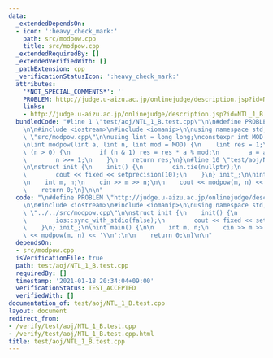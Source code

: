```yaml
---
data:
  _extendedDependsOn:
  - icon: ':heavy_check_mark:'
    path: src/modpow.cpp
    title: src/modpow.cpp
  _extendedRequiredBy: []
  _extendedVerifiedWith: []
  _pathExtension: cpp
  _verificationStatusIcon: ':heavy_check_mark:'
  attributes:
    '*NOT_SPECIAL_COMMENTS*': ''
    PROBLEM: http://judge.u-aizu.ac.jp/onlinejudge/description.jsp?id=NTL_1_B
    links:
    - http://judge.u-aizu.ac.jp/onlinejudge/description.jsp?id=NTL_1_B
  bundledCode: "#line 1 \"test/aoj/NTL_1_B.test.cpp\"\n\n#define PROBLEM \"http://judge.u-aizu.ac.jp/onlinejudge/description.jsp?id=NTL_1_B\"\
    \n\n#include <iostream>\n#include <iomanip>\n\nusing namespace std;\n\n#line 1\
    \ \"src/modpow.cpp\"\n\nusing lint = long long;\nconstexpr int MOD = 1000000007;\n\
    \nlint modpow(lint a, lint n, lint mod = MOD) {\n    lint res = 1;\n    while\
    \ (n > 0) {\n        if (n & 1) res = res * a % mod;\n        a = a * a % mod;\n\
    \        n >>= 1;\n    }\n    return res;\n}\n#line 10 \"test/aoj/NTL_1_B.test.cpp\"\
    \n\nstruct init {\n    init() {\n        cin.tie(nullptr);\n        ios::sync_with_stdio(false);\n\
    \        cout << fixed << setprecision(10);\n    }\n} init_;\n\nint main() {\n\
    \n    int m, n;\n    cin >> m >> n;\n\n    cout << modpow(m, n) << '\\n';\n\n\
    \    return 0;\n}\n\n"
  code: "\n#define PROBLEM \"http://judge.u-aizu.ac.jp/onlinejudge/description.jsp?id=NTL_1_B\"\
    \n\n#include <iostream>\n#include <iomanip>\n\nusing namespace std;\n\n#include\
    \ \"../../src/modpow.cpp\"\n\nstruct init {\n    init() {\n        cin.tie(nullptr);\n\
    \        ios::sync_with_stdio(false);\n        cout << fixed << setprecision(10);\n\
    \    }\n} init_;\n\nint main() {\n\n    int m, n;\n    cin >> m >> n;\n\n    cout\
    \ << modpow(m, n) << '\\n';\n\n    return 0;\n}\n\n"
  dependsOn:
  - src/modpow.cpp
  isVerificationFile: true
  path: test/aoj/NTL_1_B.test.cpp
  requiredBy: []
  timestamp: '2021-01-18 20:34:04+09:00'
  verificationStatus: TEST_ACCEPTED
  verifiedWith: []
documentation_of: test/aoj/NTL_1_B.test.cpp
layout: document
redirect_from:
- /verify/test/aoj/NTL_1_B.test.cpp
- /verify/test/aoj/NTL_1_B.test.cpp.html
title: test/aoj/NTL_1_B.test.cpp
---
```

